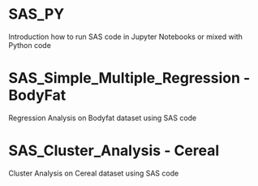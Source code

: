 # SAS_PY
Introduction how to run SAS code in Jupyter Notebooks or mixed with Python code
# SAS_Simple_Multiple_Regression - BodyFat 
Regression Analysis on Bodyfat dataset using SAS code
# SAS_Cluster_Analysis - Cereal
Cluster Analysis on Cereal dataset using SAS code 

